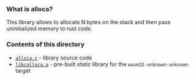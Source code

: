 ### What is alloca?

This library allows to allocate N bytes on the stack and then pass uninitialized memory to rust code.

### Contents of this directory

- [`alloca.c`](alloca.c) - library source code
- [`libcalloca.a`](libcalloca.a) - pre-built static library for the `wasm32-unknown-unknown` target

